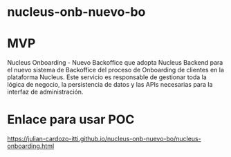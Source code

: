 # nucleus-onb-nuevo-bo
# MVP
Nucleus Onboarding - Nuevo Backoffice que adopta Nucleus
Backend para el nuevo sistema de Backoffice del proceso de Onboarding de clientes en la plataforma Nucleus. 
Este servicio es responsable de gestionar toda la lógica de negocio, la persistencia de datos y las APIs necesarias para la interfaz de administración.

# Enlace para usar POC
https://julian-cardozo-itti.github.io/nucleus-onb-nuevo-bo/nucleus-onboarding.html
